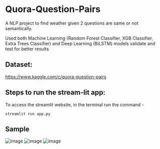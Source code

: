 # Quora-Question-Pairs
A NLP project to find weather given 2 questions are same or not semantically. 

Used both Machine Learning (Random Forest Classifier, XGB Classifier, Extra Trees Classifier) and Deep Learning (BiLSTM) models validate and test for better results

## Dataset:

https://www.kaggle.com/c/quora-question-pairs

## Steps to run the stream-lit app:

To access the streamlit website, in the terminal run the command - 

`streamlit run app.py`

## Sample

![image](https://github.com/owais-nawaz/Quora-Question-Pairs/assets/100428158/975947b8-e37b-4e18-8e0a-6511599776cf)
![image](https://github.com/owais-nawaz/Quora-Question-Pairs/assets/100428158/b6323c79-3b1a-4346-8ef4-d52ebb527da8)
![image](https://github.com/owais-nawaz/Quora-Question-Pairs/assets/100428158/86091209-de82-4595-b491-454d45d36934)
